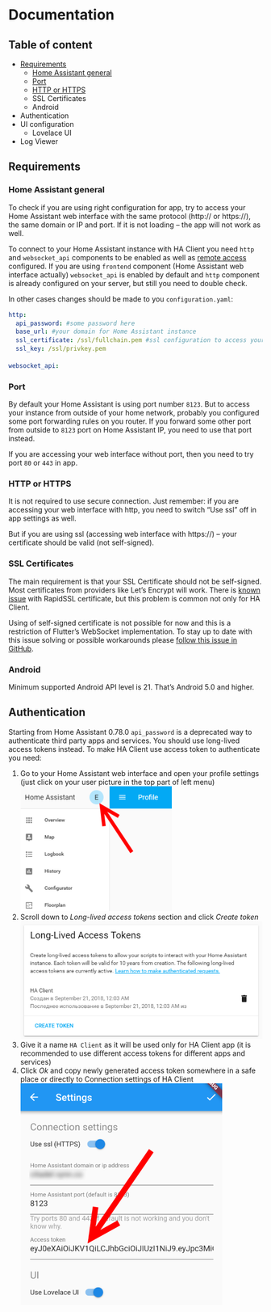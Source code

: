 # Documentation
## Table of content
- [Requirements](#requirements)
  - [Home Assistant general](#home-assistant-general)
  - [Port](#port)
  - [HTTP or HTTPS](#http-or-https)
  - SSL Certificates
  - Android
- Authentication
- UI configuration
  - Lovelace UI
- Log Viewer

## Requirements
### Home Assistant general
To check if you are using right configuration for app, try to access your Home Assistant web interface with the same protocol (http:// or https://), the same domain or IP and port. If it is not loading – the app will not work as well.

To connect to your Home Assistant instance with HA Client you need `http` and `websocket_api` components to be enabled as well as [remote access](https://www.home-assistant.io/docs/configuration/remote/) configured. If you are using `frontend` component (Home Assistant web interface actually) `websocket_api` is enabled by default and `http` component is already configured on your server, but still you need to double check.

In other cases changes should be made to you `configuration.yaml`:
```yaml
http:
  api_password: #some password here
  base_url: #your domain for Home Assistant instance
  ssl_certificate: /ssl/fullchain.pem #ssl configuration to access your HA by https
  ssl_key: /ssl/privkey.pem 

websocket_api:
```
### Port
By default your Home Assistant is using port number `8123`. But to access your instance from outside of your home network, probably you configured some port forwarding rules on you router. If you forward some other port from outside to `8123` port on Home Assistant IP, you need to use that port instead.

If you are accessing your web interface without port, then you need to try port `80` or `443` in app.
### HTTP or HTTPS
It is not required to use secure connection. Just remember: if you are accessing your web interface with http, you need to switch “Use ssl” off in app settings as well.

But if you are using ssl (accessing web interface with https://) – your certificate should be valid (not self-signed).
### SSL Certificates
The main requirement is that your SSL Certificate should not be self-signed. Most certificates from providers like Let’s Encrypt will work. There is [known issue](https://github.com/estevez-dev/ha_client_pub/issues/24) with RapidSSL certificate, but this problem is common not only for HA Client.

Using of self-signed certificate is not possible for now and this is a restriction of Flutter’s WebSocket implementation. To stay up to date with this issue solving or possible workarounds please [follow this issue in GitHub](https://github.com/estevez-dev/ha_client_pub/issues/3).
### Android
Minimum supported Android API level is 21. That’s Android 5.0 and higher.
## Authentication
Starting from Home Assistant 0.78.0 `api_password` is a deprecated way to authenticate third party apps and services. You should use long-lived access tokens instead. To make HA Client use access token to authenticate you need:
1. Go to your Home Assistant web interface and open your profile settings (just click on your user picture in the top part of left menu)
  ![image](/assets/images/ha_profile.png)
2. Scroll down to *Long-lived access tokens* section and click *Create token*
  ![image](/assets/images/ha_access_tokens.png)
3. Give it a name `HA Client` as it will be used only for HA Client app (it is recommended to use different access tokens for different apps and services)
4. Click *Ok* and copy newly generated access token somewhere in a safe place or directly to Connection settings of HA Client
  ![image](/assets/images/setting_access_token.png)
